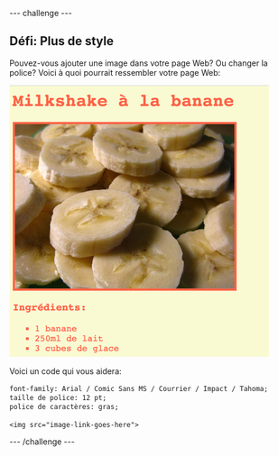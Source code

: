 \--- challenge \---

## Défi: Plus de style

Pouvez-vous ajouter une image dans votre page Web? Ou changer la police? Voici à quoi pourrait ressembler votre page Web:

![screenshot](images/recipe-final.png)

Voici un code qui vous aidera:

    font-family: Arial / Comic Sans MS / Courrier / Impact / Tahoma;
    taille de police: 12 pt;
    police de caractères: gras;
    
    <img src="image-link-goes-here">
    

\--- /challenge \---